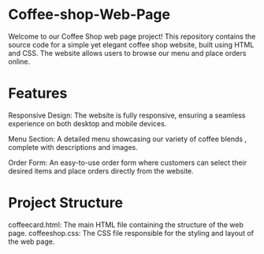 # Coffee-shop-Web-Page
Welcome to our Coffee Shop web page project! This repository contains the source code for a simple yet elegant coffee shop website, built using HTML and CSS. The website allows users to browse our menu and place orders online.

# Features
Responsive Design: The website is fully responsive, ensuring a seamless experience on both desktop and mobile devices.

Menu Section: A detailed menu showcasing our variety of coffee blends , complete with descriptions and images.

Order Form: An easy-to-use order form where customers can select their desired items and place orders directly from the website.

# Project Structure
coffeecard.html: The main HTML file containing the structure of the web page.
coffeeshop.css: The CSS file responsible for the styling and layout of the web page.

